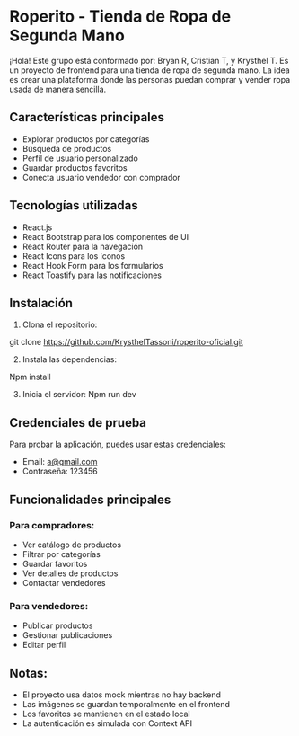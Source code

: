# Roperito - Tienda de Ropa de Segunda Mano


¡Hola! Este grupo está conformado por: Bryan R, Cristian T, y Krysthel T. Es un proyecto de frontend para una tienda de ropa de segunda mano. La idea es crear una plataforma donde las personas puedan comprar y vender ropa usada de manera sencilla.


## Características principales


-  Explorar productos por categorías
-  Búsqueda de productos
-  Perfil de usuario personalizado
-  Guardar productos favoritos
- Conecta usuario vendedor con comprador


## Tecnologías utilizadas


- React.js
- React Bootstrap para los componentes de UI
- React Router para la navegación
- React Icons para los íconos
- React Hook Form para los formularios
- React Toastify para las notificaciones


## Instalación


1. Clona el repositorio:

git clone https://github.com/KrysthelTassoni/roperito-oficial.git

2. Instala las dependencias:

Npm install

3. Inicia el servidor:
Npm run dev


## Credenciales de prueba


Para probar la aplicación, puedes usar estas credenciales:


- Email: a@gmail.com
- Contraseña: 123456


## Funcionalidades principales


### Para compradores:
- Ver catálogo de productos
- Filtrar por categorías
- Guardar favoritos
- Ver detalles de productos
- Contactar vendedores


### Para vendedores:
- Publicar productos
- Gestionar publicaciones
- Editar perfil

## Notas:


- El proyecto usa datos mock mientras no hay backend
- Las imágenes se guardan temporalmente en el frontend
- Los favoritos se mantienen en el estado local
- La autenticación es simulada con Context API

